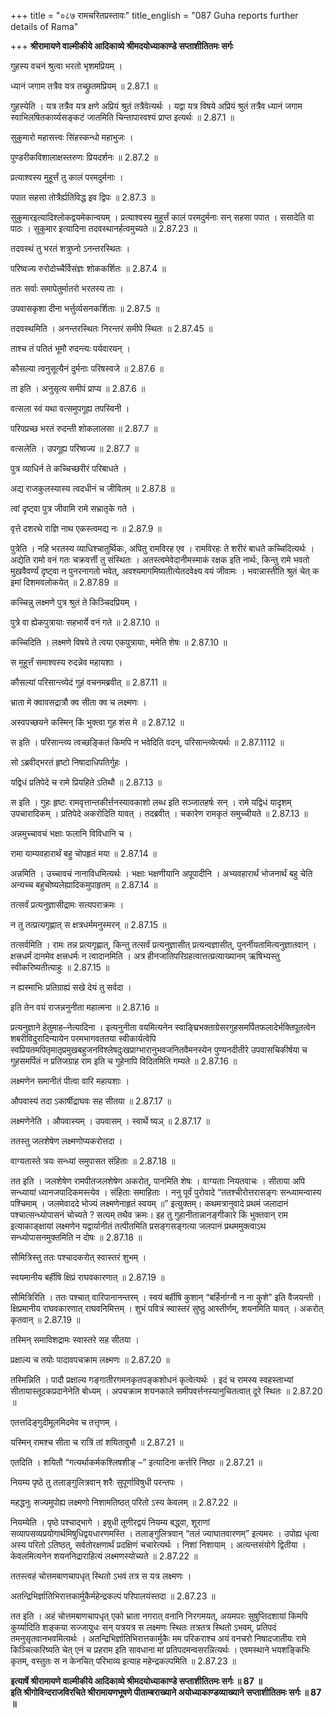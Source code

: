 +++
title = "०८७ रामचरितप्रस्तावः"
title_english = "087 Guha reports further details of Rama"

+++
**श्रीरामायणे वाल्मीकीये आदिकाव्ये श्रीमदयोध्याकाण्डे सप्ताशीतितमः सर्गः**

गुहस्य वचनं श्रुत्वा भरतो भृशमप्रियम् ।

ध्यानं जगाम तत्रैव यत्र तच्छ्रुतमप्रियम् ॥ 2.87.1 ॥

गुहस्येति । यत्र तत्रैव यत्र क्षणे अप्रियं श्रुतं तत्रैवेत्यर्थः । यद्वा यत्र विषये अप्रियं श्रुतं तत्रैव ध्यानं जगाम स्वाभिलषितकार्य्यसङ्कटं जातमिति चिन्तापारवश्यं प्राप्त इत्यर्थः ॥ 2.87.1 ॥

सुकुमारो महासत्त्वः सिंहस्कन्धो महाभुजः ।

पुण्डरीकविशालाक्षस्तरुणः प्रियदर्शनः ॥ 2.87.2 ॥

प्रत्याश्वस्य मुहूर्त्तं तु कालं परमदुर्मनाः ।

पपात सहसा तोत्रैर्ह्यतिविद्ध इव द्विपः ॥ 2.87.3 ॥

सुकुमारइत्यादिश्लोकद्वयमेकान्वयम् । प्रत्याश्वस्य मुहूर्त्तं कालं परमदुर्मनाः सन् सहसा पपात । ससादेति वा पाठः । सुकुमार इत्यादिना तदवस्थानर्हत्वमुच्यते ॥ 2.87.23 ॥

तदवस्थं तु भरतं शत्रुघ्नो ऽनन्तरस्थितः ।

परिष्वज्य रुरोदोच्चैर्विसंज्ञः शोककर्शितः ॥ 2.87.4 ॥

ततः सर्वाः समापेतुर्मातरो भरतस्य ताः ।

उपवासकृशा दीना भर्त्तुर्व्यसनकर्शिताः ॥ 2.87.5 ॥

तदवस्थमिति । अनन्तरस्थितः निरन्तरं समीपे स्थितः ॥ 2.87.45 ॥

ताश्च तं पतितं भूमौ रुदन्त्यः पर्यवारयन् ।

कौसल्या त्वनुसूत्यैनं दुर्मनाः परिषस्वजे ॥ 2.87.6 ॥

ता इति । अनुसृत्य समीपं प्राप्य ॥ 2.87.6 ॥

वत्सला स्वं यथा वत्समुपगूह्य तपस्विनी ।

परिपप्रच्छ भरतं रुदन्ती शोकलालसा ॥ 2.87.7 ॥

वत्सलेति । उपगूह्य परिष्वज्य ॥ 2.87.7 ॥

पुत्र व्याधिर्न ते कच्चिच्छरीरं परिबाधते ।

अद्य राजकुलस्यास्य त्वदधीनं च जीवितम् ॥ 2.87.8 ॥

त्वां दृष्ट्वा पुत्र जीवामि रामे सभ्रातृके गते ।

वृत्ते दशरथे राज्ञि नाथ एकस्त्वमद्य नः ॥ 2.87.9 ॥

पुत्रेति । नहि भरतस्य व्याधिश्चातुर्थिकः, अपितु रामविरह एव । रामविरहः ते शरीरं बाधते कच्चिदित्यर्थः । अद्येति रामो वनं गतः चक्रवर्त्ती तु संस्थितः । अतस्त्वमेवेदानीमस्माकं रक्षक इति नार्थः, किन्तु रामे भवतो मुखवैवर्ण्यं दृष्ट्वा न पुनरनागतो भवेत्, अवश्यमागमिष्यतीत्येतदवेक्ष्य वयं जीवामः । भवान्नास्तीति श्रुतं चेत् क इमां दिशमवलोकयेत् ॥ 2.87.89 ॥

कच्चिन्नु लक्ष्मणे पुत्र श्रुतं ते किञ्चिदप्रियम् ।

पुत्रे वा ह्येकपुत्रायाः सहभार्ये वनं गते ॥ 2.87.10 ॥

कच्चिदिति । लक्ष्मणे विषये ते त्वया एकपुत्रायाः, ममेति शेषः ॥ 2.87.10 ॥

स मुहूर्त्तं समाश्वस्य रुदन्नेव महायशाः ।

कौसल्यां परिसान्त्व्येदं गुहं वचनमब्रवीत् ॥ 2.87.11 ॥

भ्राता मे क्वावसद्रात्रौ क्व सीता क्व च लक्ष्मणः ।

अस्वपच्छयने कस्मिन् किं भुक्त्वा गुह शंस मे ॥ 2.87.12 ॥

स इति । परिसान्त्व्य त्वच्छङ्कितं किमपि न भवेदिति वदन्, परिसान्त्व्येत्यर्थः ॥ 2.87.1112 ॥

सो ऽब्रवीद्भरतं हृष्टो निषादाधिपतिर्गुहः ।

यद्विधं प्रतिपेदे च रामे प्रियहिते ऽतिथौ ॥ 2.87.13 ॥

स इति । गुहः हृष्टः रामवृत्तान्तकीर्त्तनस्यावकाशो लब्ध इति सञ्जातहर्षः सन् । रामे यद्विधं यादृशम् उपचारादिकम् । प्रतिपेदे अकरोदिति यावत् । तदब्रवीत् । चकारेण रामकृतं समुच्चीयते ॥ 2.87.13 ॥

अन्नमुच्चावचं भक्षाः फलानि विविधानि च ।

रामा याम्यवहारार्थं बहु चोपहृतं मया ॥ 2.87.14 ॥

अन्नमिति । उच्चावचं नानाविधमित्यर्थः । भक्षाः भक्षणीयानि अपूपादीनि । अभ्यवहारार्थं भोजनार्थं बहु चेति अन्यच्च बहुचोष्यलेह्यादिकमुपाहृतम् ॥ 2.87.14 ॥

तत्सर्वं प्रत्यनुज्ञासीद्रामः सत्यपराक्रमः ।

न तु तत्प्रत्यगृह्णात् स क्षत्रधर्ममनुस्मरन् ॥ 2.87.15 ॥

तत्सर्वमिति । रामः तन्न प्रत्यगृह्णात्, किन्तु तत्सर्वं प्रत्यनुज्ञासीत् प्रत्यन्वज्ञासीत्, पुनर्नीयतामित्यनुज्ञातवान् । क्षत्त्रधर्मं दानमेव क्षत्त्रधर्मः न त्वादानमिति । अत्र हीनजातिपरिग्रहत्वात्तत्प्रत्याख्यानम् ऋषिभ्यस्तु स्वीकरिष्यतीत्याहुः ॥ 2.87.15 ॥

न ह्यस्माभिः प्रतिग्राह्यं सखे देयं तु सर्वदा ।

इति तेन वयं राजन्ननुनीता महात्मना ॥ 2.87.16 ॥

प्रत्यनुज्ञाने हेतुमाह–नेत्यादिना । इत्यनुनीता वयमित्यनेन स्वाङ्घ्रिभक्ताग्रेसरगुहसमर्पितफलादेर्भक्तिपूतत्वेन शबरीविदुरादिन्यायेन परमभागवततया स्वीकार्यत्वेपि स्वप्रियतमपितृमातृप्रमुखबहुजनविश्लेषदुःखप्राग्भारानुभवजनितवैमनस्येन पुण्यनदीतीरे उपवासचिकीर्षया च गुहसमर्पितं न प्रतिजग्राह राम इति च गुहेनापि विदितमिति गम्यते ॥ 2.87.16 ॥

लक्ष्मणेन समानीतं पीत्वा वारि महायशाः ।

औपवास्यं तदा ऽकार्षीद्राघवः सह सीतया ॥ 2.87.17 ॥

लक्ष्मणेनेति । औपवास्यम् । उपवासम् । स्वार्थे ष्यञ् ॥ 2.87.17 ॥

ततस्तु जलशेषेण लक्ष्मणोप्यकरोत्तदा ।

वाग्यतास्ते त्रयः सन्ध्यां समुपासत संहिताः ॥ 2.87.18 ॥

तत इति । जलशेषेण रामपीतजलशेषेण अकरोत्, पानमिति शेषः । वाग्यताः नियतवाचः । सीताया अपि सन्ध्यायां ध्यानजपादिकमस्त्येव । संहिताः समाहिताः । ननु पूर्वं पुरोवादे “ततश्चीरोत्तरासङ्गः सन्ध्यामन्वास्य पश्चिमाम् । जलमेवाददे भोज्यं लक्ष्मणेनाहृतं स्वयम् ॥” इत्युक्तम्। कथमत्रानुवादे प्रथमं जलादानं पश्चात्सन्ध्योपासनं चोच्यते ? सत्यम् तथैव क्रमः। इह तु गुहानीतान्नानङ्गीकारे किं भुक्तवान् राम इत्याकाङ्क्षायां लक्ष्मणेन यद्वार्यानीतं तत्पीतमिति प्रसङ्गसङ्गत्या जलपानं प्रथममुक्त्वाऽथ सन्ध्योपासनमुक्तमिति न दोषः ॥ 2.87.18 ॥

सौमित्रिस्तु ततः पश्चादकरोत् स्वास्तरं शुभम् ।

स्वयमानीय बर्हीषि क्षिप्रं राघवकारणात् ॥ 2.87.19 ॥

सौमित्रिरिति । ततः पश्चात् वारिपानानन्तरम् । स्वयं बर्हीषि कुशान् “बर्हिर्नाग्नौ न ना कुशे” इति वैजयन्ती । क्षिप्रमानीय राघवकारणात् राघवनिमित्तम् । शुभं पवित्रं स्वास्तरं सुष्ठु आस्तीर्णम्, शयनमिति यावत् । अकरोत् कृतवान् ॥ 2.87.19 ॥

तस्मिन् समाविशद्रामः स्वास्तरे सह सीतया ।

प्रक्षाल्य च तयोः पादावपचक्राम लक्ष्मणः ॥ 2.87.20 ॥

तस्मिन्निति । पादौ प्रक्षाल्य गङ्गातीरगमनकृतपङ्कशोधनं कृत्वेत्यर्थः । इदं च रामस्य स्वहस्ताभ्यां सीतायास्तूदकप्रदानेनेति बोध्यम् । अपचक्राम शयनकाले समीपवर्त्तनस्यानुचितत्वात् दूरे स्थितः ॥ 2.87.20 ॥

एतत्तदिङ्गुदीमूलमिदमेव च तत्तृणम् ।

यस्मिन् रामश्च सीता च रात्रिं तां शयितावुभौ ॥ 2.87.21 ॥

एतदिति । शयितौ “गत्यर्थाकर्मकश्लिषशीङ् –” इत्यादिना कर्त्तरि निष्ठा ॥ 2.87.21 ॥

नियम्य पृष्ठे तु तलाङ्गुलित्रवान् शरैः सुपूर्णाविषुधी परन्तपः ।

महद्धनुः सज्यमुपोह्य लक्ष्मणो निशामतिष्ठत् परितो ऽस्य केवलम् ॥ 2.87.22 ॥

नियम्येति । पृष्ठे पश्चाद्भागे । इषुधी तूणीरद्वयं नियम्य बद्ध्वा, शूराणां सव्यापसव्यप्रयोगार्थमिषुधिद्वयधारणमस्ति । तलाङ्गुलित्रवान् “तलं ज्याघातवारणम्” इत्यमरः । उपोह्य धृत्वा अस्य परितो ऽतिष्ठत्, सर्वतोरक्षणार्थं प्रदक्षिणं चचारेत्यर्थः । निशां निशायाम् । अत्यन्तसंयोगे द्वितीया । केवलमित्यनेन शयननिद्राराहित्यं लक्ष्मणस्योच्यते ॥ 2.87.22 ॥

ततस्त्वहं चोत्तमबाणचापधृत् स्थितो ऽभवं तत्र स यत्र लक्ष्मणः ।

अतन्द्रिभिर्ज्ञातिभिरात्तकार्मुकैर्महेन्द्रकल्पं परिपालयंस्तदा ॥ 2.87.23 ॥

तत इति । अहं चोत्तमबाणचापधृत् एको भ्राता नगरात् वनानि निरगमयत्, अयमपरः सुषुप्तिदशायां किमपि कुर्य्यादिति शङ्कया सज्जायुधः सन् यत्रयत्र स लक्ष्मणः स्थितः तत्रतत्र स्थितो ऽभवम्, प्रतिपदं तमनुसृतवानभवमित्यर्थः । अतन्द्रिभिर्ज्ञातिभिरात्तकार्मुकैः मम परिकराश्च अयं वनचरो निषादजातीयः रामे किञ्चित्करिष्यति चेत् एनं च प्रहराम इति सावधाना मां प्रतिपदमन्वसरन्नित्यर्थः । एवमस्थाने भयशङ्किभिः कृतम्, वस्तुतः स न केनचित् परिभाव्य इत्याह महेन्द्रकल्पमिति ॥ 2.87.23 ॥

**इत्यार्षे श्रीरामायणे वाल्मीकीये आदिकाव्ये श्रीमदयोध्याकाण्डे सप्ताशीतितमः सर्गः ॥ 87 ॥  
इति श्रीगोविन्दराजविरचिते श्रीरामायणभूषणे पीताम्बराख्याने अयोध्याकाण्डव्याख्याने सप्ताशीतितमः सर्गः ॥ 87 ॥**
